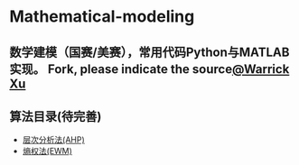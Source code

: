 # Mathematical-modeling
数学建模（国赛/美赛），常用代码Python与MATLAB实现。
Fork, please indicate the source[@Warrick Xu](https://github.com/xwj770427414)
----------------------
## 算法目录(待完善)
- [层次分析法(AHP)](https://github.com/xwj770427414/Mathematical-modeling/tree/main/层次分析法AHP)
- [熵权法(EWM)](https://github.com/xwj770427414/Mathematical-modeling/tree/main/熵权法EWM)